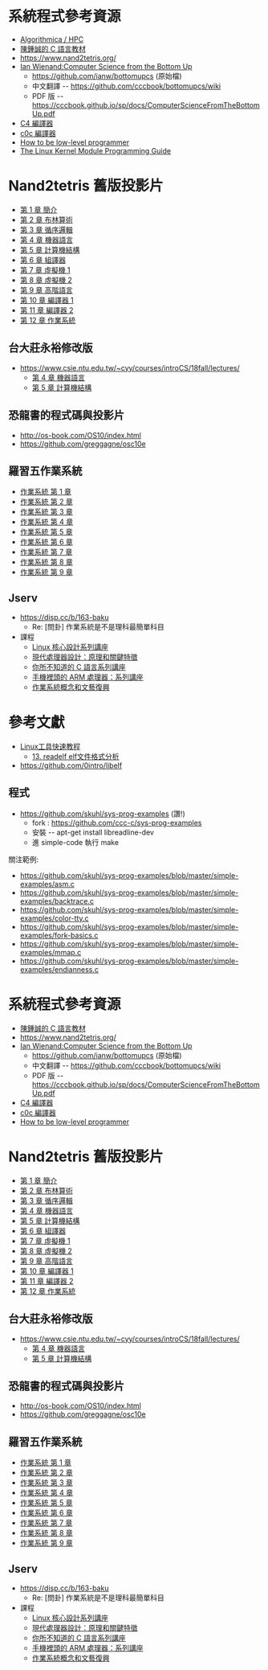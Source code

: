 # 系統程式參考資源

* [Algorithmica / HPC](https://en.algorithmica.org/hpc/architecture/functions/)
* [陳鍾誠的 C 語言教材](http://misavo.com/view/ccc/c1.md)
* https://www.nand2tetris.org/
* [Ian Wienand:Computer Science from the Bottom Up](https://www.bottomupcs.com/index.xhtml) 
    * https://github.com/ianw/bottomupcs (原始檔)
    * 中文翻譯 -- https://github.com/cccbook/bottomupcs/wiki
    * PDF 版 -- https://cccbook.github.io/sp/docs/ComputerScienceFromTheBottomUp.pdf
* [C4 編譯器](https://github.com/cccbook/c4/wiki)
* [c0c 編譯器](https://github.com/cccbook/c0c/wiki)
* [How to be low-level programmer](https://bodyno.com/programmer/2017/04/18/how-to-be-low-level-programmer.html)
* [The Linux Kernel Module Programming Guide](https://sysprog21.github.io/lkmpg/)

# Nand2tetris 舊版投影片

* [第 1 章 簡介](https://www.slideshare.net/ccckmit/nand2tetris-127760875)
* [第 2 章 布林算術](https://www.slideshare.net/ccckmit/nand2tetris-127760880)
* [第 3 章 循序邏輯](https://www.slideshare.net/ccckmit/nand2tetris-127760882)
* [第 4 章 機器語言](https://www.slideshare.net/ccckmit/nand2tetris-127760883)
* [第 5 章 計算機結構](https://www.slideshare.net/ccckmit/nand2tetris-127760884)
* [第 6 章 組譯器](https://www.slideshare.net/ccckmit/lecture-06-assembler)
* [第 7 章 虛擬機 1](https://www.slideshare.net/ccckmit/lecture-07-virtual-machine-i)
* [第 8 章 虛擬機 2](https://www.slideshare.net/ccckmit/lecture-08-virtual-machine-ii)
* [第 9 章 高階語言](https://www.slideshare.net/ccckmit/lecture-09-high-level-language)
* [第 10 章 編譯器 1](https://www.slideshare.net/ccckmit/lecture-10-compiler-i)
* [第 11 章 編譯器 2](https://www.slideshare.net/ccckmit/lecture-11-compiler-ii)
* [第 12 章 作業系統](https://www.slideshare.net/ccckmit/lecture-12-os-123057446)

## 台大莊永裕修改版

* https://www.csie.ntu.edu.tw/~cyy/courses/introCS/18fall/lectures/
  * [第 4 章 機器語言](https://www.csie.ntu.edu.tw/~cyy/courses/introCS/18fall/lectures/handouts/lec08_HackML.pdf)
  * [第 5 章 計算機結構](https://www.csie.ntu.edu.tw/~cyy/courses/introCS/18fall/lectures/handouts/lec09_HackArch.pdf)

## 恐龍書的程式碼與投影片

* http://os-book.com/OS10/index.html
* https://github.com/greggagne/osc10e

## 羅習五作業系統

* [作業系統 第 1 章](https://www.slideshare.net/ccckmit/ss-127408812)
* [作業系統 第 2 章](https://www.slideshare.net/ccckmit/ss-127410201)
* [作業系統 第 3 章](https://www.slideshare.net/ccckmit/ss-127408898)
* [作業系統 第 4 章](https://www.slideshare.net/ccckmit/ss-127408907)
* [作業系統 第 5 章](https://www.slideshare.net/ccckmit/ss-127408925)
* [作業系統 第 6 章](https://www.slideshare.net/ccckmit/ss-127408926)
* [作業系統 第 7 章](https://www.slideshare.net/ccckmit/ss-127408990)
* [作業系統 第 8 章](https://www.slideshare.net/ccckmit/ss-127410172)
* [作業系統 第 9 章](https://www.slideshare.net/ccckmit/ss-127410823)

## Jserv

* https://disp.cc/b/163-baku
    * Re: [問卦] 作業系統是不是理科最簡單科目
* 課程
    * [Linux 核心設計系列講座](http://hackfoldr.org/linux/)
    * [現代處理器設計：原理和關鍵特徵](http://hackfoldr.org/cpu/)
    * [你所不知道的 C 語言系列講座](http://hackfoldr.org/dykc/)
    * [手機裡頭的 ARM 處理器：系列講座](http://hackfoldr.org/arm/)
    * [作業系統概念和文藝復興](http://hackfoldr.org/oscar/)

# 參考文獻

* [Linux工具快速教程](https://linuxtools-rst.readthedocs.io/zh_CN/latest/index.html)
    * [13. readelf elf文件格式分析](https://linuxtools-rst.readthedocs.io/zh_CN/latest/tool/readelf.html)
* https://github.com/0intro/libelf

## 程式

* https://github.com/skuhl/sys-prog-examples (讚!)
    * fork : https://github.com/ccc-c/sys-prog-examples
    * 安裝 -- apt-get install libreadline-dev
    * 進 simple-code 執行 make

關注範例:

* https://github.com/skuhl/sys-prog-examples/blob/master/simple-examples/asm.c
* https://github.com/skuhl/sys-prog-examples/blob/master/simple-examples/backtrace.c
* https://github.com/skuhl/sys-prog-examples/blob/master/simple-examples/color-tty.c
* https://github.com/skuhl/sys-prog-examples/blob/master/simple-examples/fork-basics.c
* https://github.com/skuhl/sys-prog-examples/blob/master/simple-examples/mmap.c
* https://github.com/skuhl/sys-prog-examples/blob/master/simple-examples/endianness.c
# 系統程式參考資源

* [陳鍾誠的 C 語言教材](http://misavo.com/view/ccc/c1.md)
* https://www.nand2tetris.org/
* [Ian Wienand:Computer Science from the Bottom Up](https://www.bottomupcs.com/index.xhtml) 
    * https://github.com/ianw/bottomupcs (原始檔)
    * 中文翻譯 -- https://github.com/cccbook/bottomupcs/wiki
    * PDF 版 -- https://cccbook.github.io/sp/docs/ComputerScienceFromTheBottomUp.pdf
* [C4 編譯器](https://github.com/cccbook/c4/wiki)
* [c0c 編譯器](https://github.com/cccbook/c0c/wiki)
* [How to be low-level programmer](https://bodyno.com/programmer/2017/04/18/how-to-be-low-level-programmer.html)

# Nand2tetris 舊版投影片

* [第 1 章 簡介](https://www.slideshare.net/ccckmit/nand2tetris-127760875)
* [第 2 章 布林算術](https://www.slideshare.net/ccckmit/nand2tetris-127760880)
* [第 3 章 循序邏輯](https://www.slideshare.net/ccckmit/nand2tetris-127760882)
* [第 4 章 機器語言](https://www.slideshare.net/ccckmit/nand2tetris-127760883)
* [第 5 章 計算機結構](https://www.slideshare.net/ccckmit/nand2tetris-127760884)
* [第 6 章 組譯器](https://www.slideshare.net/ccckmit/lecture-06-assembler)
* [第 7 章 虛擬機 1](https://www.slideshare.net/ccckmit/lecture-07-virtual-machine-i)
* [第 8 章 虛擬機 2](https://www.slideshare.net/ccckmit/lecture-08-virtual-machine-ii)
* [第 9 章 高階語言](https://www.slideshare.net/ccckmit/lecture-09-high-level-language)
* [第 10 章 編譯器 1](https://www.slideshare.net/ccckmit/lecture-10-compiler-i)
* [第 11 章 編譯器 2](https://www.slideshare.net/ccckmit/lecture-11-compiler-ii)
* [第 12 章 作業系統](https://www.slideshare.net/ccckmit/lecture-12-os-123057446)

## 台大莊永裕修改版

* https://www.csie.ntu.edu.tw/~cyy/courses/introCS/18fall/lectures/
  * [第 4 章 機器語言](https://www.csie.ntu.edu.tw/~cyy/courses/introCS/18fall/lectures/handouts/lec08_HackML.pdf)
  * [第 5 章 計算機結構](https://www.csie.ntu.edu.tw/~cyy/courses/introCS/18fall/lectures/handouts/lec09_HackArch.pdf)

## 恐龍書的程式碼與投影片

* http://os-book.com/OS10/index.html
* https://github.com/greggagne/osc10e

## 羅習五作業系統

* [作業系統 第 1 章](https://www.slideshare.net/ccckmit/ss-127408812)
* [作業系統 第 2 章](https://www.slideshare.net/ccckmit/ss-127410201)
* [作業系統 第 3 章](https://www.slideshare.net/ccckmit/ss-127408898)
* [作業系統 第 4 章](https://www.slideshare.net/ccckmit/ss-127408907)
* [作業系統 第 5 章](https://www.slideshare.net/ccckmit/ss-127408925)
* [作業系統 第 6 章](https://www.slideshare.net/ccckmit/ss-127408926)
* [作業系統 第 7 章](https://www.slideshare.net/ccckmit/ss-127408990)
* [作業系統 第 8 章](https://www.slideshare.net/ccckmit/ss-127410172)
* [作業系統 第 9 章](https://www.slideshare.net/ccckmit/ss-127410823)

## Jserv

* https://disp.cc/b/163-baku
    * Re: [問卦] 作業系統是不是理科最簡單科目
* 課程
    * [Linux 核心設計系列講座](http://hackfoldr.org/linux/)
    * [現代處理器設計：原理和關鍵特徵](http://hackfoldr.org/cpu/)
    * [你所不知道的 C 語言系列講座](http://hackfoldr.org/dykc/)
    * [手機裡頭的 ARM 處理器：系列講座](http://hackfoldr.org/arm/)
    * [作業系統概念和文藝復興](http://hackfoldr.org/oscar/)
